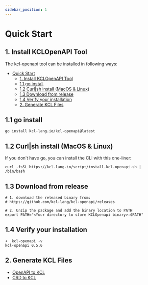```yaml
---
sidebar_position: 1
---
```


# Quick Start

## 1. Install KCLOpenAPI Tool

The kcl-openapi tool can be installed in following ways:

- [Quick Start](#quick-start)
  - [1. Install KCLOpenAPI Tool](#1-install-kclopenapi-tool)
  - [1.1 go install](#11-go-install)
  - [1.2 Curl|sh install (MacOS \& Linux)](#12-curlsh-install-macos--linux)
  - [1.3 Download from release](#13-download-from-release)
  - [1.4 Verify your installation](#14-verify-your-installation)
  - [2. Generate KCL Files](#2-generate-kcl-files)

## 1.1 go install

```shell
go install kcl-lang.io/kcl-openapi@latest
```

## 1.2 Curl|sh install (MacOS & Linux)

If you don't have go, you can install the CLI with this one-liner:

```shell
curl -fsSL https://kcl-lang.io/script/install-kcl-openapi.sh | /bin/bash
```

## 1.3 Download from release

```shell
# 1. download the released binary from:
# https://github.com/kcl-lang/kcl-openapi/releases

# 2. Unzip the package and add the binary location to PATH
export PATH="<Your directory to store KCLOpenapi binary>:$PATH"
```

## 1.4 Verify your installation

```shell
➜  kcl-openapi -v
kcl-openapi 0.5.0
```

## 2. Generate KCL Files

- [OpenAPI to KCL](../openapi/openapi-to-kcl.md)
- [CRD to KCL](../openapi/crd-to-kcl.md)
